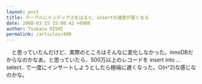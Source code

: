 ```yaml
---
layout: post
title: テーブルにインデックスをはると、insertの速度が遅くなる
date: 2008-03-15 15:00:42 +0900
author: Tsukasa OISHI
permalink: /articles/400
---
```



　と思っていたんだけど、実際のところはそんなに変化しなかった。innoDBだからなのかなあ。と思っていたら、500万以上のレコードを insert into ... select.. で一度にインサートしようとしたら極端に遅くなった。O(n^2)な感じなのかな。  

